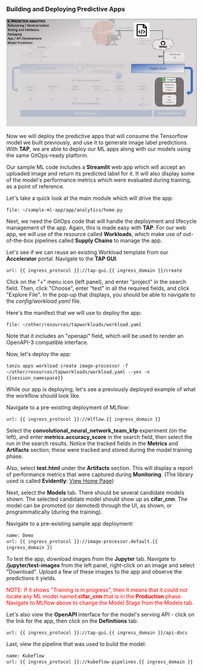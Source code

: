 ### Building and Deploying Predictive Apps

![MLOps - Experimentation](images/mlops-inference-kubeflow.jpg)

Now we will deploy the predictive apps that will consume the Tensorflow model we built previously,
and use it to generate image label predictions. With **TAP**, we are able to deploy our ML apps
along with our models using the same GitOps-ready platform.

Our sample ML code includes a **Streamlit** web app which will accept an uploaded image and return its predicted label for it.
It will also display some of the model's performance metrics which were evaluated during training, as a point of reference.

Let's take a quick look at the main module which will drive the app:
```editor:open-file
file: ~/sample-ml-app/app/analytics/home.py
```

Next, we need the GitOps code that will handle the deployment and lifecycle management of the app.
Again, this is made easy with **TAP**.
For our web app, we will use of the resource called **Workloads**,
which make use of out-of-the-box pipelines called **Supply Chains** to manage the app.

Let's see if we can reuse an existing Workload template from our **Accelerator** portal.
Navigate to the **TAP GUI**:
```dashboard:open-url
url: {{ ingress_protocol }}://tap-gui.{{ ingress_domain }}/create
```

Click on the "+" menu icon (left panel), and enter "project" in the search field.
Then, click "Choose", enter "test" in all the required fields, and click "Explore File".
In the pop-up that displays, you should be able to navigate to the _config/workload.yaml_ file.

Here's the manifest that we will use to deploy the app:
```editor:open-file
file: ~/other/resources/tapworkloads/workload.yaml
```

Note that it includes an "openapi" field, which will be used to render an OpenAPI-3 compatible interface.

Now, let's deploy the app:
```execute
tanzu apps workload create image-processor -f ~/other/resources/tapworkloads/workload.yaml --yes -n {{session_namespace}}
```

While our app is deploying, let's see a previously deployed example of what the workflow should look like.

Navigate to a pre-existing deployment of MLflow:
```dashboard:open-url
url: {{ ingress_protocol }}://mlflow.{{ ingress_domain }}
```

Select the **convolutional_neural_network_team_kfp** experiment (on the left),
and enter **metrics.accuracy_score** in the search field, then select the run in the search results.
Notice the tracked fields in the **Metrics** and **Artifacts** section; these were tracked and stored during the model training phase.

Also, select **test.html** under the **Artifacts** section. This will display a report of performance metrics
that were captured during **Monitoring**. (The library used is called **Evidently**: <a href="https://docs.evidentlyai.com/" target="_blank">View Home Page</a>)

Next, select the **Models** tab. There should be several candidate models shown.
The selected candidate model should show up as **cifar_cnn**. The model can be promoted (or demoted) through the UI, as shown,
or programmatically (during the training).

Navigate to a pre-existing sample app deployment:
```dashboard:create-dashboard
name: Demo
url: {{ ingress_protocol }}://image-processor.default.{{ ingress_domain }}
```

To test the app, download images from the **Jupyter** tab. Navigate to **/jupyter/test-images** from the left panel,
right-click on an image and select "Download".
Upload a few of these images to the app and observe the predictions it yields.

<font color="red">NOTE: If it shows "Training is in progress",
then it means that it could not locate any ML model named **cifar_cnn** that is in the **Production** phase.
Navigate to MLflow above to change the Model Stage from the Models tab.</font>

Let's also view the **OpenAPI** interface for the model's serving API - click on the link for the app, then click on the **Definitions** tab:
```dashboard:open-url
url: {{ ingress_protocol }}://tap-gui.{{ ingress_domain }}/api-docs
```

Last, view the pipeline that was used to build the model:
```dashboard:reload-dashboard
name: Kubeflow
url: {{ ingress_protocol }}://kubeflow-pipelines.{{ ingress_domain }}
```




